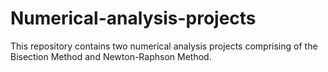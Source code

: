 # Numerical-analysis-projects

This repository contains two numerical analysis projects comprising of the Bisection Method and Newton-Raphson Method.
